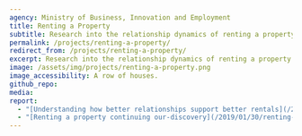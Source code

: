 ```yaml
---
agency: Ministry of Business, Innovation and Employment
title: Renting a Property
subtitle: Research into the relationship dynamics of renting a property and ways they impact the renting experience and can make it better.
permalink: /projects/renting-a-property/
redirect_from: /projects/renting-a-property/
excerpt: Research into the relationship dynamics of renting a property and ways they impact the renting experience and can make it better.
image: /assets/img/projects/renting-a-property.png
image_accessibility: A row of houses.
github_repo:
media:
report:
  - "[Understanding how better relationships support better rentals](/2019/01/28/renting-a-property-understanding-how-better-relationships-support-better-rentals)"
  - "[Renting a property continuing our-discovery](/2019/01/30/renting-a-property-continuing-our-discovery)"
---
```

